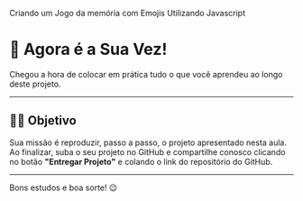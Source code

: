 
Criando um Jogo da memória com Emojis Utilizando Javascript


# 🎯 Agora é a Sua Vez!

Chegou a hora de colocar em prática tudo o que você aprendeu ao longo deste projeto.

---

## 👨‍💻 **Objetivo**

Sua missão é reproduzir, passo a passo, o projeto apresentado nesta aula.  
Ao finalizar, suba o seu projeto no GitHub e compartilhe conosco clicando no botão **"Entregar Projeto"** e colando o link do repositório do GitHub.

---



Bons estudos e boa sorte! 😉
